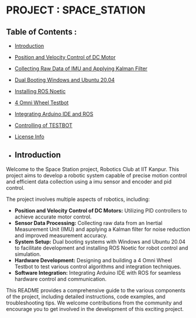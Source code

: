 # PROJECT : SPACE_STATION

## Table of Contents :
- [Introduction](#introduction)
- [Position and Velocity Control of DC Motor](#position-and-velocity-control-of-dc-motor)
- [Collecting Raw Data of IMU and Applying Kalman Filter](#collecting-raw-data-of-imu-and-applying-kalman-filter)
- [Dual Booting Windows and Ubuntu 20.04](#dual-booting-windows-and-ubuntu-2004)
- [Installing ROS Noetic](#installing-ros-noetic)
- [4 Omni Wheel Testbot](#4-omni-wheel-testbot)
- [Integrating Arduino IDE and ROS](#integrating-arduino-ide-and-ros)
- [Controlling of TESTBOT](#controlling-of-testbot)
- [License Info](#license-info)

- ## Introduction

Welcome to the Space Station project,   Robotics Club at IIT Kanpur. This project aims to develop a  robotic system capable of precise motion control and efficient data collection using a imu sensor and encoder and pid control.

The project involves multiple aspects of robotics, including:

- **Position and Velocity Control of DC Motors:** Utilizing PID controllers to achieve accurate motor control.
- **Sensor Data Processing:** Collecting raw data from an Inertial Measurement Unit (IMU) and applying a Kalman filter for noise reduction and improved measurement accuracy.
- **System Setup:** Dual booting systems with Windows and Ubuntu 20.04 to facilitate development and installing ROS Noetic for robot control and simulation.
- **Hardware Development:** Designing and building a 4 Omni Wheel Testbot to test various control algorithms and integration techniques.
- **Software Integration:** Integrating Arduino IDE with ROS for seamless hardware control and communication.

This README provides a comprehensive guide to the various components of the project, including detailed instructions, code examples, and troubleshooting tips. We welcome contributions from the community and encourage you to get involved in the development of this exciting project.
